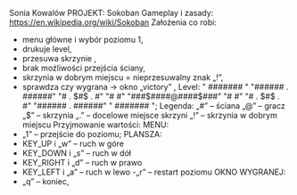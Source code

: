 Sonia Kowalów
PROJEKT: Sokoban 
Gameplay i zasady:
https://en.wikipedia.org/wiki/Sokoban
Założenia co robi:
- menu główne i wybór poziomu 1,
- drukuje level,
- przesuwa skrzynie ,
- brak możliwości przejścia ściany,
- skrzynia w dobrym miejscu = nieprzesuwalny znak „!”,
- sprawdza czy wygrana -> okno „victory” ,
 Level: 
"     #######     "
"######  .  ######"
"#  .   $#$   .  #"
"#               #"
"###$####@####$###"
"#               #"
"#  .   $#$   .  #"
"######  .  ######"
"     #######     ";
Legenda:
„#” – ściana
„@” – gracz
„$” – skrzynia
„.” – docelowe miejsce skrzyni
„!” – skrzynia w dobrym miejscu
Przyjmowanie wartości:
MENU:
- „1” – przejście do poziomu;
PLANSZA:
- KEY_UP i „w” – ruch w góre
- KEY_DOWN i „s” – ruch w dół
- KEY_RIGHT i „d” – ruch w prawo
- KEY_LEFT i „a” – ruch w lewo 
-„r” – restart poziomu 
OKNO WYGRANEJ:
- „q” – koniec, 


